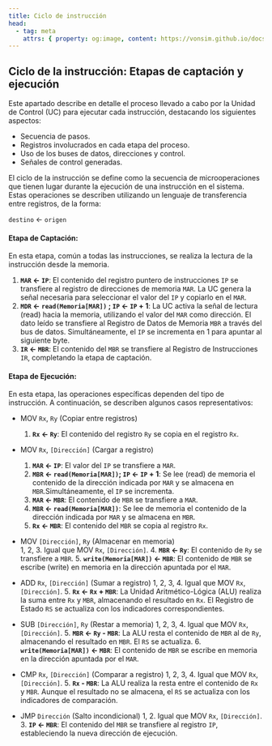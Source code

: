 ```yaml
---
title: Ciclo de instrucción
head:
  - tag: meta
    attrs: { property: og:image, content: https://vonsim.github.io/docs/og/codification.png }
---
```


## Ciclo de la instrucción: Etapas de captación y ejecución
Este apartado describe en detalle el proceso llevado a cabo por la Unidad de Control (UC) para ejecutar cada instrucción, destacando los siguientes aspectos:

- Secuencia de pasos.
- Registros involucrados en cada etapa del proceso.
- Uso de los buses de datos, direcciones y control.
- Señales de control generadas.

El ciclo de la instrucción se define como la secuencia de microoperaciones que tienen lugar durante la ejecución de una instrucción en el sistema. Estas operaciones se describen utilizando un lenguaje de transferencia entre registros, de la forma:

`destino` $\leftarrow$ `origen` 

#### Etapa de Captación: 
En esta etapa, común a todas las instrucciones, se realiza la lectura de la instrucción desde la memoria.

  1. **`MAR` $\leftarrow$ `IP`**:
  El contenido del registro puntero de instrucciones `IP` se transfiere al registro de direcciones de memoria `MAR`. La UC genera la señal necesaria para seleccionar el valor del `IP` y copiarlo en el `MAR`.
  2. **`MDR` $\leftarrow$ `read(Memoria[MAR])` ; `IP` $\leftarrow$ `IP` + 1**:
  La UC activa la señal de lectura (read) hacia la memoria, utilizando el valor del `MAR` como dirección. El dato leído se transfiere al Registro de Datos de Memoria `MBR` a través del bus de datos. Simultáneamente, el `IP` se incrementa en 1 para apuntar al siguiente byte.
  3. **`IR` $\leftarrow$ `MBR`**:
  El contenido del `MBR` se transfiere al Registro de Instrucciones `IR`, completando la etapa de captación. 

#### Etapa de Ejecución:
En esta etapa, las operaciones específicas dependen del tipo de instrucción. A continuación, se describen algunos casos representativos:

* MOV `Rx`, `Ry` (Copiar entre registros)
  1. **`Rx` $\leftarrow$ `Ry`**:
  El contenido del registro `Ry` se copia en el registro `Rx`.

* MOV `Rx`, `[Dirección]` (Cargar a registro)
  1. **`MAR` $\leftarrow$ `IP`**:
  El valor del `IP` se transfiere a `MAR`.
  2. **`MBR` $\leftarrow$ `read(Memoria[MAR])`; `IP` $\leftarrow$ `IP` + 1**:
  Se lee (read) de memoria el contenido de la dirección indicada por `MAR` y se almacena en `MBR`.Simultáneamente, el `IP` se incrementa.
  3. **`MAR` $\leftarrow$ `MBR`**:
  El contenido de `MBR` se transfiere a `MAR`.
  4. **`MBR` $\leftarrow$ `read(Memoria[MAR])`**:
  Se lee de memoria el contenido de la dirección indicada por `MAR` y se almacena en `MBR`.
  5. **`Rx`  $\leftarrow$ `MBR`**:
  El contenido del `MBR` se copia al registro `Rx`.

* MOV `[Dirección]`, `Ry` (Almacenar en memoria)     
  1, 2, 3. Igual que MOV `Rx`, `[Dirección]`.
  4. **`MBR` $\leftarrow$ `Ry`**:
  El contenido de `Ry` se transfiere a `MBR`.
  5. **`write(Memoria[MAR])` $\leftarrow$ `MBR`**:
  El contenido de `MBR` se escribe (write) en memoria en la dirección apuntada por el `MAR`.

* ADD  `Rx`, `[Dirección]` (Sumar a registro)
  1, 2, 3, 4. Igual que MOV `Rx`, `[Dirección]`.
  5. **`Rx`  $\leftarrow$ `Rx` + `MBR`**:
  La Unidad Aritmético-Lógica (ALU) realiza la suma entre `Rx` y `MBR`, almacenando el resultado en `Rx`. El Registro de Estado `RS` se actualiza con los indicadores correspondientes.

* SUB `[Dirección]`, `Ry` (Restar a memoria)
  1, 2, 3, 4. Igual que MOV `Rx`, `[Dirección]`.
  5. **`MBR` $\leftarrow$ `Ry` - `MBR`**: 
  La ALU resta el contenido de `MBR` al de `Ry`, almacenando el resultado en `MBR`. El `RS` se actualiza.
  6. **`write(Memoria[MAR])` $\leftarrow$ `MBR`**:
  El contenido de `MBR` se escribe en memoria en la dirección apuntada por el `MAR`.

* CMP `Rx`,  `[Dirección]` (Comparar a registro)
  1, 2, 3, 4. Igual que MOV `Rx`, `[Dirección]`.
  5. **`Rx` - `MBR`**: 
  La ALU realiza la resta entre el contenido de `Rx` y `MBR`. Aunque el resultado no se almacena, el `RS` se actualiza con los indicadores de comparación.

* JMP  `Dirección` (Salto incondicional)
  1, 2. Igual que MOV `Rx`, `[Dirección]`.
  3. **`IP` $\leftarrow$ `MBR`**:
  El contenido del `MBR` se transfiere al registro `IP`, estableciendo la nueva dirección de ejecución.
